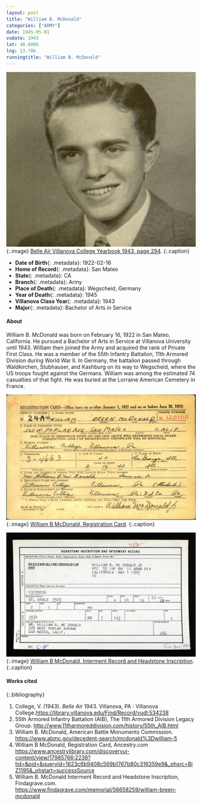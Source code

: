 ```yaml
---
layout: post
title: "William B. McDonald"
categories: ["ARMY"]
date: 1945-05-01
vudate: 1943
lat: 48.6006
lng: 13.786
runningtitle: "William B. McDonald"
---
```

![William B McDonald](images/WilliamMcDonald_1.jpg)
   {:.image}
[Belle Air Villanova College Yearbook 1943, page 294](https://library.villanova.edu/Find/Record/vudl:534238).
   {:.caption}

* **Date of Birth**{: .metadata}: 1922-02-16
* **Home of Record**{: .metadata}: San Mateo
* **State**{: .metadata}: CA
* **Branch**{: .metadata}: Army
* **Place of Death**{: .metadata}: Wegscheid, Germany
* **Year of Death**{: .metadata}: 1945
* **Villanova Class Year**{: .metadata}: 1943
* **Major**{: .metadata}: Bachelor of Arts in Service

#### About

William B. McDonald was born on February 16, 1922 in San Mateo, California. He pursued a Bachelor of Arts in Service at Villanova University until 1943. William then joined the Army and acquired the rank of Private First Class. He was a member of the 55th Infantry Battalion, 11th Armored Division during World War II. In Germany, the battalion passed through Waldkirchen, Stubhauser, and Kashburg on its way to Wegscheid, where the US troops fought against the Germans. William was among the estimated 74 casualties of that fight. He was buried at the Lorraine American Cemetery in France.

![William B McDonald, Registration Card](images/WilliamMcDonald_2.jpg)
   {:.image}
[William B McDonald, Registration Card](https://www.ancestrylibrary.com/discoveryui-content/view/17985766:2238?tid=&pid=&queryId=1623c6b9408c569b1767b80c316359e9&_phsrc=BjZ1195&_phstart=successSource).
   {:.caption}

![William B McDonald, Interment Record and Headstone Inscription](images/WilliamMcDonald_3.jpg)
   {:.image}
[William B McDonald, Interment Record and Headstone Inscription](https://www.findagrave.com/memorial/56658259/william-breen-mcdonald).
   {:.caption}



#### Works cited

{:.bibliography}
1. College, V. (1943). _Belle Air_ 1943. Villanova, PA : Villanova College.<https://library.villanova.edu/Find/Record/vudl:534238>
2. 55th Armored Infantry Battalion (AIB), The 11th Armored Division Legacy Group. <http://www.11tharmoreddivision.com/history/55th_AIB.html>
3. William B. McDonald, American Battle Monuments Commission. <https://www.abmc.gov/decedent-search/mcdonald%3Dwilliam-5>
4. William B McDonald, Registration Card, Ancestry.com <https://www.ancestrylibrary.com/discoveryui-content/view/17985766:2238?tid=&pid=&queryId=1623c6b9408c569b1767b80c316359e9&_phsrc=BjZ1195&_phstart=successSource>
5. William B. McDonald Interment Record and Headstone Inscription, Findagrave.com. <https://www.findagrave.com/memorial/56658259/william-breen-mcdonald>
